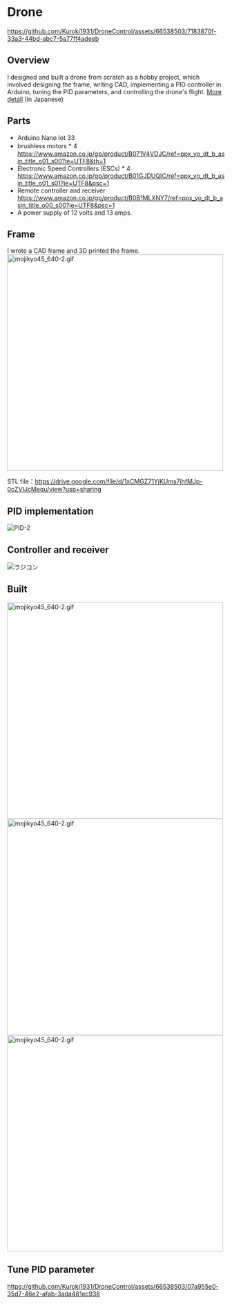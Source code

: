 # Drone

https://github.com/Kuroki1931/DroneControl/assets/66538503/7183870f-33a3-44bd-abc7-5a77ff4adeeb

## Overview
I designed and built a drone from scratch as a hobby project, which involved designing the frame, writing CAD, implementing a PID controller in Arduino, tuning the PID parameters, and controlling the drone's flight.
[More detail](https://qiita.com/Kuroki1931/items/499d176d9d5e6eda650b) (In Japanese)

## Parts
- Arduino Nano Iot 33
- brushless motors * 4　https://www.amazon.co.jp/gp/product/B071V4VDJC/ref=ppx_yo_dt_b_asin_title_o01_s00?ie=UTF8&th=1
- Electronic Speed Controllers (ESCs) * 4 https://www.amazon.co.jp/gp/product/B01GJDUQIC/ref=ppx_yo_dt_b_asin_title_o01_s01?ie=UTF8&psc=1
- Remote controller and receiver https://www.amazon.co.jp/gp/product/B0B1MLXNY7/ref=ppx_yo_dt_b_asin_title_o00_s00?ie=UTF8&psc=1
- A power supply of 12 volts and 13 amps.

## Frame
I wrote a CAD frame and 3D printed the frame. 
<img width="500" alt="mojikyo45_640-2.gif" src="https://github.com/Kuroki1931/DroneControl/assets/66538503/f3470166-187c-4b6e-902a-9a0271d33a25">

STL file：https://drive.google.com/file/d/1xCMGZ71YjKUms7jhfMJp-0cZVIJcMequ/view?usp=sharing

## PID implementation
![PID-2](https://github.com/Kuroki1931/DroneControl/assets/66538503/1ed12511-48a7-404e-8188-71b4401133e8)

## Controller and receiver 
![ラジコン](https://github.com/Kuroki1931/DroneControl/assets/66538503/dfe0a64d-0331-41ca-bffc-57382da57041)

## Built
<img width="500" alt="mojikyo45_640-2.gif" src="https://github.com/Kuroki1931/DroneControl/assets/66538503/43b94313-ba61-4ffe-b465-e60e961edaa5">
<img width="500" alt="mojikyo45_640-2.gif" src="https://github.com/Kuroki1931/DroneControl/assets/66538503/5695c4af-6e3c-4416-aa53-823feb5ffb08">
<img width="500" alt="mojikyo45_640-2.gif" src="https://github.com/Kuroki1931/DroneControl/assets/66538503/2666a582-4bd6-4d67-9bbd-e9b21f0bb02a">

## Tune PID parameter
https://github.com/Kuroki1931/DroneControl/assets/66538503/07a955e0-35d7-46e2-afab-3ada481ec938


